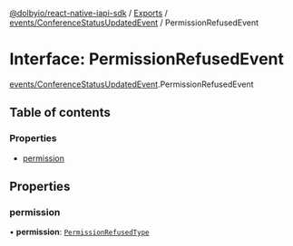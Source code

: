 [@dolbyio/react-native-iapi-sdk](../README.md) / [Exports](../modules.md) / [events/ConferenceStatusUpdatedEvent](../modules/events_ConferenceStatusUpdatedEvent.md) / PermissionRefusedEvent

# Interface: PermissionRefusedEvent

[events/ConferenceStatusUpdatedEvent](../modules/events_ConferenceStatusUpdatedEvent.md).PermissionRefusedEvent

## Table of contents

### Properties

- [permission](events_ConferenceStatusUpdatedEvent.PermissionRefusedEvent.md#permission)

## Properties

### permission

• **permission**: [`PermissionRefusedType`](../enums/services_conference_PermissionRefusedType.PermissionRefusedType.md)
